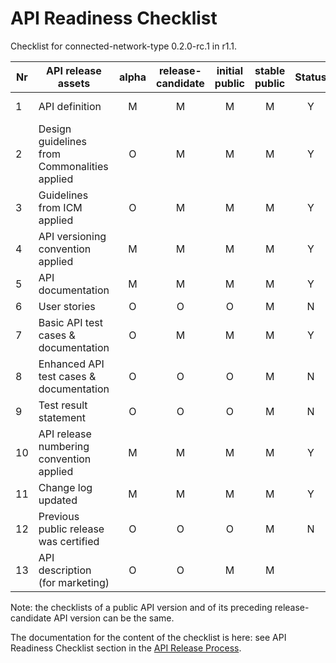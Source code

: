 # API Readiness Checklist

Checklist for connected-network-type 0.2.0-rc.1 in r1.1.

| Nr | API release assets  | alpha | release-candidate |  initial<br>public | stable<br> public | Status | Reference information |
|----|----------------------------------------------|:-----:|:-----------------:|:-------:|:------:|:----:|:----:|
|  1 | API definition                               |   M   |         M         |    M    |    M   |   Y   | [/code/API_definitions/connected-network-type.yaml](/code/API_definitions/connected-network-type.yaml) |
|  2 | Design guidelines from Commonalities applied |   O   |         M         |    M    |    M   |   Y   |   [r3.2](https://github.com/camaraproject/Commonalities/releases/tag/r3.2)   |
|  3 | Guidelines from ICM applied                  |   O   |         M         |    M    |    M   |   Y   |   [r3.2](https://github.com/camaraproject/IdentityAndConsentManagement/releases/tag/r3.2)   |
|  4 | API versioning convention applied            |   M   |         M         |    M    |    M   |   Y   |      |
|  5 | API documentation                            |   M   |         M         |    M    |    M   |   Y   | inline in YAML |
|  6 | User stories                                 |   O   |         O         |    O    |    M   |  N    |      |
|  7 | Basic API test cases & documentation         |   O   |         M         |    M    |    M   |   Y   | [/code/Test_definitions/connected-network-type.feature](/code/Test_definitions/connected-network-type.feature) |
|  8 | Enhanced API test cases & documentation      |   O   |         O         |    O    |    M   |   N   |     |
|  9 | Test result statement                        |   O   |         O         |    O    |    M   |   N   |     |
| 10 | API release numbering convention applied     |   M   |         M         |    M    |    M   |   Y   |      |
| 11 | Change log updated                           |   M   |         M         |    M    |    M   |   Y   | [/CHANGELOG.md](/CHANGELOG.md) |
| 12 | Previous public release was certified        |   O   |         O         |    O    |    M   |   N   |      |
| 13 | API description (for marketing)              |   O   |         O         |    M    |    M   |      | [wiki link](https://lf-camaraproject.atlassian.net/wiki/xxx) |

Note: the checklists of a public API version and of its preceding release-candidate API version can be the same.

The documentation for the content of the checklist is here: see API Readiness Checklist section in the [API Release Process](https://lf-camaraproject.atlassian.net/wiki/x/jine).
